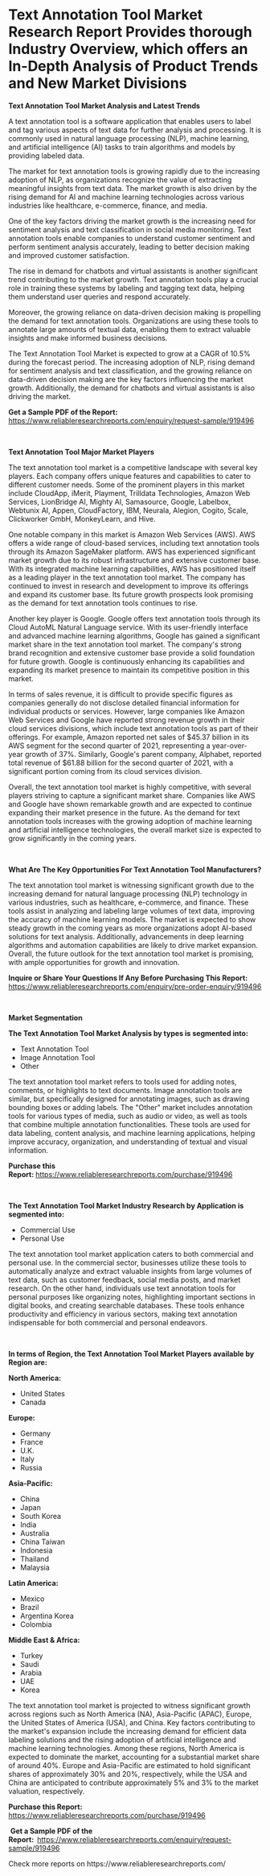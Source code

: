 <p><h1>Text Annotation Tool Market Research Report Provides thorough Industry Overview, which offers an In-Depth Analysis of Product Trends and New Market Divisions</h1></p><p><strong>Text Annotation Tool Market Analysis and Latest Trends</strong></p>
<p><p>A text annotation tool is a software application that enables users to label and tag various aspects of text data for further analysis and processing. It is commonly used in natural language processing (NLP), machine learning, and artificial intelligence (AI) tasks to train algorithms and models by providing labeled data.</p><p>The market for text annotation tools is growing rapidly due to the increasing adoption of NLP, as organizations recognize the value of extracting meaningful insights from text data. The market growth is also driven by the rising demand for AI and machine learning technologies across various industries like healthcare, e-commerce, finance, and media.</p><p>One of the key factors driving the market growth is the increasing need for sentiment analysis and text classification in social media monitoring. Text annotation tools enable companies to understand customer sentiment and perform sentiment analysis accurately, leading to better decision making and improved customer satisfaction.</p><p>The rise in demand for chatbots and virtual assistants is another significant trend contributing to the market growth. Text annotation tools play a crucial role in training these systems by labeling and tagging text data, helping them understand user queries and respond accurately.</p><p>Moreover, the growing reliance on data-driven decision making is propelling the demand for text annotation tools. Organizations are using these tools to annotate large amounts of textual data, enabling them to extract valuable insights and make informed business decisions.</p><p>The Text Annotation Tool Market is expected to grow at a CAGR of 10.5% during the forecast period. The increasing adoption of NLP, rising demand for sentiment analysis and text classification, and the growing reliance on data-driven decision making are the key factors influencing the market growth. Additionally, the demand for chatbots and virtual assistants is also driving the market.</p></p>
<p><strong>Get a Sample PDF of the Report:&nbsp;</strong> <a href="https://www.reliableresearchreports.com/enquiry/request-sample/919496">https://www.reliableresearchreports.com/enquiry/request-sample/919496</a></p>
<p>&nbsp;</p>
<p><strong>Text Annotation Tool Major Market Players</strong></p>
<p><p>The text annotation tool market is a competitive landscape with several key players. Each company offers unique features and capabilities to cater to different customer needs. Some of the prominent players in this market include CloudApp, iMerit, Playment, Trilldata Technologies, Amazon Web Services, LionBridge AI, Mighty AI, Samasource, Google, Labelbox, Webtunix AI, Appen, CloudFactory, IBM, Neurala, Alegion, Cogito, Scale, Clickworker GmbH, MonkeyLearn, and Hive.</p><p>One notable company in this market is Amazon Web Services (AWS). AWS offers a wide range of cloud-based services, including text annotation tools through its Amazon SageMaker platform. AWS has experienced significant market growth due to its robust infrastructure and extensive customer base. With its integrated machine learning capabilities, AWS has positioned itself as a leading player in the text annotation tool market. The company has continued to invest in research and development to improve its offerings and expand its customer base. Its future growth prospects look promising as the demand for text annotation tools continues to rise.</p><p>Another key player is Google. Google offers text annotation tools through its Cloud AutoML Natural Language service. With its user-friendly interface and advanced machine learning algorithms, Google has gained a significant market share in the text annotation tool market. The company's strong brand recognition and extensive customer base provide a solid foundation for future growth. Google is continuously enhancing its capabilities and expanding its market presence to maintain its competitive position in this market.</p><p>In terms of sales revenue, it is difficult to provide specific figures as companies generally do not disclose detailed financial information for individual products or services. However, large companies like Amazon Web Services and Google have reported strong revenue growth in their cloud services divisions, which include text annotation tools as part of their offerings. For example, Amazon reported net sales of $45.37 billion in its AWS segment for the second quarter of 2021, representing a year-over-year growth of 37%. Similarly, Google's parent company, Alphabet, reported total revenue of $61.88 billion for the second quarter of 2021, with a significant portion coming from its cloud services division.</p><p>Overall, the text annotation tool market is highly competitive, with several players striving to capture a significant market share. Companies like AWS and Google have shown remarkable growth and are expected to continue expanding their market presence in the future. As the demand for text annotation tools increases with the growing adoption of machine learning and artificial intelligence technologies, the overall market size is expected to grow significantly in the coming years.</p></p>
<p>&nbsp;</p>
<p><strong>What Are The Key Opportunities For Text Annotation Tool Manufacturers?</strong></p>
<p><p>The text annotation tool market is witnessing significant growth due to the increasing demand for natural language processing (NLP) technology in various industries, such as healthcare, e-commerce, and finance. These tools assist in analyzing and labeling large volumes of text data, improving the accuracy of machine learning models. The market is expected to show steady growth in the coming years as more organizations adopt AI-based solutions for text analysis. Additionally, advancements in deep learning algorithms and automation capabilities are likely to drive market expansion. Overall, the future outlook for the text annotation tool market is promising, with ample opportunities for growth and innovation.</p></p>
<p><strong>Inquire or Share Your Questions If Any Before Purchasing This Report:</strong> <a href="https://www.reliableresearchreports.com/enquiry/pre-order-enquiry/919496">https://www.reliableresearchreports.com/enquiry/pre-order-enquiry/919496</a></p>
<p>&nbsp;</p>
<p><strong>Market Segmentation</strong></p>
<p><strong>The Text Annotation Tool Market Analysis by types is segmented into:</strong></p>
<p><ul><li>Text Annotation Tool</li><li>Image Annotation Tool</li><li>Other</li></ul></p>
<p><p>The text annotation tool market refers to tools used for adding notes, comments, or highlights to text documents. Image annotation tools are similar, but specifically designed for annotating images, such as drawing bounding boxes or adding labels. The "Other" market includes annotation tools for various types of media, such as audio or video, as well as tools that combine multiple annotation functionalities. These tools are used for data labeling, content analysis, and machine learning applications, helping improve accuracy, organization, and understanding of textual and visual information.</p></p>
<p><strong>Purchase this Report:&nbsp;</strong><a href="https://www.reliableresearchreports.com/purchase/919496">https://www.reliableresearchreports.com/purchase/919496</a></p>
<p>&nbsp;</p>
<p><strong>The Text Annotation Tool Market Industry Research by Application is segmented into:</strong></p>
<p><ul><li>Commercial Use</li><li>Personal Use</li></ul></p>
<p><p>The text annotation tool market application caters to both commercial and personal use. In the commercial sector, businesses utilize these tools to automatically analyze and extract valuable insights from large volumes of text data, such as customer feedback, social media posts, and market research. On the other hand, individuals use text annotation tools for personal purposes like organizing notes, highlighting important sections in digital books, and creating searchable databases. These tools enhance productivity and efficiency in various sectors, making text annotation indispensable for both commercial and personal endeavors.</p></p>
<p>&nbsp;</p>
<p><strong>In terms of Region, the Text Annotation Tool Market Players available by Region are:</strong></p>
<p>
    <p> <strong> North America: </strong>
        <ul>
            <li>United States</li>
            <li>Canada</li>
        </ul>
        </p> 
    <p> <strong> Europe: </strong>
        <ul>
            <li>Germany</li>
            <li>France</li>
            <li>U.K.</li>
            <li>Italy</li>
            <li>Russia</li>
        </ul>
        </p> 
    <p> <strong> Asia-Pacific: </strong>
        <ul>
            <li>China</li>
            <li>Japan</li>
            <li>South Korea</li>
            <li>India</li>
            <li>Australia</li>
            <li>China Taiwan</li>
            <li>Indonesia</li>
            <li>Thailand</li>
            <li>Malaysia</li>
        </ul>
        </p> 
    <p> <strong> Latin America: </strong>
        <ul>
            <li>Mexico</li>
            <li>Brazil</li>
            <li>Argentina Korea</li>
            <li>Colombia</li>
        </ul>
        </p> 
    <p> <strong> Middle East & Africa: </strong>
        <ul>
            <li>Turkey</li>
            <li>Saudi</li>
            <li>Arabia</li>
            <li>UAE</li>
            <li>Korea</li>
        </ul>
    </p>
    </p>
<p><p>The text annotation tool market is projected to witness significant growth across regions such as North America (NA), Asia-Pacific (APAC), Europe, the United States of America (USA), and China. Key factors contributing to the market's expansion include the increasing demand for efficient data labeling solutions and the rising adoption of artificial intelligence and machine learning technologies. Among these regions, North America is expected to dominate the market, accounting for a substantial market share of around 40%. Europe and Asia-Pacific are estimated to hold significant shares of approximately 30% and 20%, respectively, while the USA and China are anticipated to contribute approximately 5% and 3% to the market valuation, respectively.</p></p>
<p><strong>Purchase this Report: </strong><a href="https://www.reliableresearchreports.com/purchase/919496">https://www.reliableresearchreports.com/purchase/919496</a></p>
<p>&nbsp;<strong>Get a Sample PDF of the Report:&nbsp;&nbsp;</strong><a href="https://www.reliableresearchreports.com/enquiry/request-sample/919496">https://www.reliableresearchreports.com/enquiry/request-sample/919496</a></p>
<p><strong></strong></p>
<p>Check more reports on https://www.reliableresearchreports.com/</p>